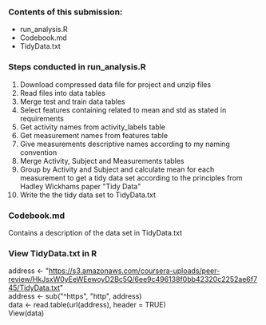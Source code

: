 ### Contents of this submission:  
* run_analysis.R  
* Codebook.md  
* TidyData.txt

### Steps conducted in run_analysis.R
1. Download compressed data file for project and unzip files
2. Read files into data tables
3. Merge test and train data tables
4. Select features containing related to mean and std as stated in requirements
5. Get activity names from activity_labels table
6. Get measurement names from features table
7. Give measurements descriptive names according to my naming convention
8. Merge Activity, Subject and Measurements tables
9. Group by Activity and Subject and calculate mean for each measurement to get a tidy data set according to the principles from Hadley Wickhams paper "Tidy Data"
10. Write the the tidy data set to TidyData.txt

### Codebook.md
Contains a description of the data set in TidyData.txt

### View TidyData.txt in R
address <- "https://s3.amazonaws.com/coursera-uploads/peer-review/HkJsxW0yEeWEewoyD2Bc5Q/6ee9c496138f0bb42320c2252ae6f745/TidyData.txt"  
address <- sub("^https", "http", address)  
data <- read.table(url(address), header = TRUE)  
View(data)